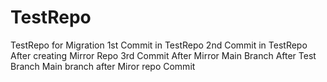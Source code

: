 # TestRepo
TestRepo for Migration
1st Commit in TestRepo
2nd Commit in TestRepo After creating Mirror Repo
3rd Commit After Mirror
Main Branch After Test Branch
Main branch after Miror repo Commit
